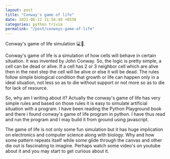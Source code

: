 ```yaml
---
layout: post
title: "Conway's game of life"
date: 2021-06-12 11:54:49 +0530
categories: python trivia
permalink: "/post/conways-game-of-life"
---
```


Conway's game of life simulation 💻🎲.

Conway's game of life is a simulation of how cells will behave in certain situation. It was invented by John Conway. So, the logic is pretty simple, a cell can be dead or alive. If a cell has 2 or 3 neighbor cell which are alive then in the next step the cell will be alive or else it will be dead. The rules follow simple biological condition that growth or life can happen only in a ideal situation, not less so as to die without support or not more so as to die for lack of resource.

So, why am I writing about it? Actually the conway's game of life has very simple rules and based on those rules it is easy to simulate artificial situation with a program. I have been reading the Python Playground book and there i found conway's game of life program in python. I have thus read and run the program and I may build it from ground using javascript.

The game of life is not only some fun simulation but it has huge implication on electronics and computer science along with biology. Why and how some pattern repeats itself while some glide through the canvas and other die out is fascinating to imagine. Perhaps watch some video's on youtube about it and you may start to get curious about it.
